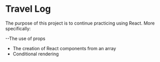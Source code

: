 # Travel Log

The purpose of this project is to continue practicing using React. More specifically:

--The use of props
- The creation of React components from an array
- Conditional rendering
